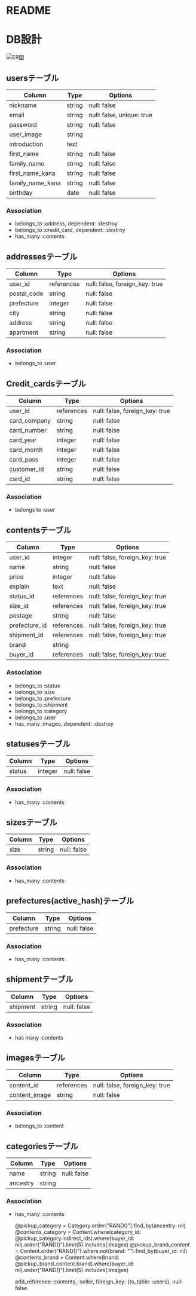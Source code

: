 # README

# DB設計

![ER図](images/free_margeDB.png "ER図")

## usersテーブル

|Column|Type|Options|
|------|----|-------|
|nickname|string|null: false|
|email|string|null: false, unique: true|
|password|string|null: false|
|user_image|string||
|introduction|text||
|first_name|string|null: false|
|family_name|string|null: false|
|first_name_kana|string|null: false|
|family_name_kana|string|null: false|
|birthday|date|null: false|

### Association
- belongs_to :address, dependent: :destroy
- belongs_to :credit_card, dependent: :destroy
- has_many :contents


## addressesテーブル

|Column|Type|Options|
|------|----|-------|
|user_id|references|null: false, foreign_key: true|
|postal_code|string|null: false|
|prefecture|integer|null: false|
|city|string|null: false|
|address|string|null: false|
|apartment|string|null: false|

### Association
- belongs_to :user

## Credit_cardsテーブル

|Column|Type|Options|
|------|----|-------|
|user_id|references|null: false, foreign_key: true|
|card_company|string|null: false|
|card_number|string|null: false|
|card_year|integer|null: false|
|card_month|integer|null: false|
|card_pass|integer|null: false|
|customer_id|string|null: false|
|card_id|string|null: false|

### Association
- belongs to :user

## contentsテーブル

|Column|Type|Options|
|------|----|-------|
|user_id|integer|null: false, foreign_key: true|
|name|string|null: false|
|price|integer|null: false|
|explain|text|null: false|
|status_id|references|null: false, foreign_key: true|
|size_id|references|null: false, foreign_key: true|
|postage|string|null: false|
|prefecture_id|references|null: false, foreign_key: true|
|shipment_id|references|null: false, foreign_key: true|
|brand|string||
|buyer_id|references|null: false, foreign_key: true|

### Association

- belongs_to :status
- belongs_to :size
- belongs_to :prefecture
- belongs_to :shipment
- belongs_to :category
- belongs_to :user
- has_many :images, dependent: :destroy


## statusesテーブル

|Column|Type|Options|
|------|----|-------|
|status|integer|null: false|



### Association

- has_many :contents

## sizesテーブル

|Column|Type|Options|
|------|----|-------|
|size|string|null: false|


### Association

- has_many :contents


## prefectures(active_hash)テーブル

|Column|Type|Options|
|------|----|-------|
|prefecture|string|null: false|

### Association

- has_many :contents


## shipmentテーブル

|Column|Type|Options|
|------|----|-------|
|shipment|string|null: false|


### Association
- has many :contents

## imagesテーブル

|Column|Type|Options|
|------|----|-------|
|content_id|references|null: false, foreign_key: true|
|content_image|string|null: false|

### Association
- belongs_to :content

## categoriesテーブル

|Column|Type|Options|
|------|----|-------|
|name|string|null: false|
|ancestry|string||

### Association
- has_many :contents


    @pickup_category = Category.order("RAND()").find_by(ancestry: nil)
    @contents_category = Content.where(category_id: @pickup_category.indirect_ids).where(buyer_id: nil).order("RAND()").limit(5).includes(:images)
    @pickup_brand_content = Content.order("RAND()").where.not(brand: "").find_by(buyer_id: nil)
    @contents_brand = Content.where(brand: @pickup_brand_content.brand).where(buyer_id: nil).order("RAND()").limit(5).includes(:images)

    add_reference :contents, :seller, foreign_key: {to_table: :users}, null: false
